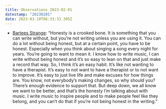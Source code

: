 ```yaml
---
title: Observations 2023-02-01
datestamp: "20230201"
date: 2023-03-10T06:33:33.395Z
---
```

- [Bartees Strange](https://thecreativeindependent.com/people/musician-bartees-strange-on-why-honesty-is-essential-to-creative-work/): “Honesty is a crooked bone. It is something that you can write without, but you’re not writing unless you are using it. You can do a lot without being honest, but at a certain point, you have to be honest. Especially when you think about singing a song every night for years. You’re going to want to mean it. I know how to write music, I can write without being honest and it’s so easy to lean on that and just make a record that way. So, I think it’s an easy habit. It’s like not wanting to have a therapist. It’s easy to not want to have a therapist or to not want to improve. It’s easy to just live life and make excuses for how things are. You know, not everybody’s making changes, so why should you? There’s enough evidence to support that. But deep down, we all know we want to be better, and that’s the honesty I’m talking about with music. I write music to inspire people and to make people feel like they belong, and you can’t do that if you’re not being honest in the writing.”